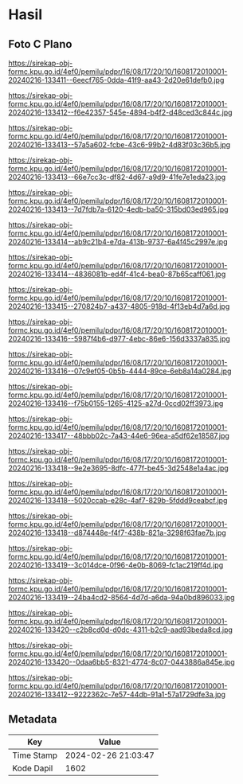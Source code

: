 # Hasil

## Foto C Plano

https://sirekap-obj-formc.kpu.go.id/4ef0/pemilu/pdpr/16/08/17/20/10/1608172010001-20240216-133411--6eecf765-0dda-41f9-aa43-2d20e61defb0.jpg

https://sirekap-obj-formc.kpu.go.id/4ef0/pemilu/pdpr/16/08/17/20/10/1608172010001-20240216-133412--f6e42357-545e-4894-b4f2-d48ced3c844c.jpg

https://sirekap-obj-formc.kpu.go.id/4ef0/pemilu/pdpr/16/08/17/20/10/1608172010001-20240216-133413--57a5a602-fcbe-43c6-99b2-4d83f03c36b5.jpg

https://sirekap-obj-formc.kpu.go.id/4ef0/pemilu/pdpr/16/08/17/20/10/1608172010001-20240216-133413--66e7cc3c-df82-4d67-a9d9-41fe7e1eda23.jpg

https://sirekap-obj-formc.kpu.go.id/4ef0/pemilu/pdpr/16/08/17/20/10/1608172010001-20240216-133413--7d7fdb7a-6120-4edb-ba50-315bd03ed965.jpg

https://sirekap-obj-formc.kpu.go.id/4ef0/pemilu/pdpr/16/08/17/20/10/1608172010001-20240216-133414--ab9c21b4-e7da-413b-9737-6a4f45c2997e.jpg

https://sirekap-obj-formc.kpu.go.id/4ef0/pemilu/pdpr/16/08/17/20/10/1608172010001-20240216-133414--4836081b-ed4f-41c4-bea0-87b65caff061.jpg

https://sirekap-obj-formc.kpu.go.id/4ef0/pemilu/pdpr/16/08/17/20/10/1608172010001-20240216-133415--270824b7-a437-4805-918d-4f13eb4d7a6d.jpg

https://sirekap-obj-formc.kpu.go.id/4ef0/pemilu/pdpr/16/08/17/20/10/1608172010001-20240216-133416--5987f4b6-d977-4ebc-86e6-156d3337a835.jpg

https://sirekap-obj-formc.kpu.go.id/4ef0/pemilu/pdpr/16/08/17/20/10/1608172010001-20240216-133416--07c9ef05-0b5b-4444-89ce-6eb8a14a0284.jpg

https://sirekap-obj-formc.kpu.go.id/4ef0/pemilu/pdpr/16/08/17/20/10/1608172010001-20240216-133416--f75b0155-1265-4125-a27d-0ccd02ff3973.jpg

https://sirekap-obj-formc.kpu.go.id/4ef0/pemilu/pdpr/16/08/17/20/10/1608172010001-20240216-133417--48bbb02c-7a43-44e6-96ea-a5df62e18587.jpg

https://sirekap-obj-formc.kpu.go.id/4ef0/pemilu/pdpr/16/08/17/20/10/1608172010001-20240216-133418--9e2e3695-8dfc-477f-be45-3d2548e1a4ac.jpg

https://sirekap-obj-formc.kpu.go.id/4ef0/pemilu/pdpr/16/08/17/20/10/1608172010001-20240216-133418--5020ccab-e28c-4af7-829b-5fddd9ceabcf.jpg

https://sirekap-obj-formc.kpu.go.id/4ef0/pemilu/pdpr/16/08/17/20/10/1608172010001-20240216-133418--d874448e-f4f7-438b-821a-3298f63fae7b.jpg

https://sirekap-obj-formc.kpu.go.id/4ef0/pemilu/pdpr/16/08/17/20/10/1608172010001-20240216-133419--3c014dce-0f96-4e0b-8069-fc1ac219ff4d.jpg

https://sirekap-obj-formc.kpu.go.id/4ef0/pemilu/pdpr/16/08/17/20/10/1608172010001-20240216-133419--24ba4cd2-8564-4d7d-a6da-94a0bd896033.jpg

https://sirekap-obj-formc.kpu.go.id/4ef0/pemilu/pdpr/16/08/17/20/10/1608172010001-20240216-133420--c2b8cd0d-d0dc-4311-b2c9-aad93beda8cd.jpg

https://sirekap-obj-formc.kpu.go.id/4ef0/pemilu/pdpr/16/08/17/20/10/1608172010001-20240216-133420--0daa6bb5-8321-4774-8c07-0443886a845e.jpg

https://sirekap-obj-formc.kpu.go.id/4ef0/pemilu/pdpr/16/08/17/20/10/1608172010001-20240216-133412--9222362c-7e57-44db-91a1-57a1729dfe3a.jpg


## Metadata

| Key        | Value               |
| ---------- | ------------------- |
| Time Stamp | 2024-02-26 21:03:47 |
| Kode Dapil | 1602                |



